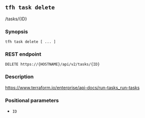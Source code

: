 ## `tfh task delete`

/tasks/{ID}

### Synopsis

    tfh task delete [ ... ]

### REST endpoint

    DELETE https://{HOSTNAME}/api/v2/tasks/{ID}

### Description

https://www.terraform.io/enterprise/api-docs/run-tasks_run-tasks

### Positional parameters

* `ID`

